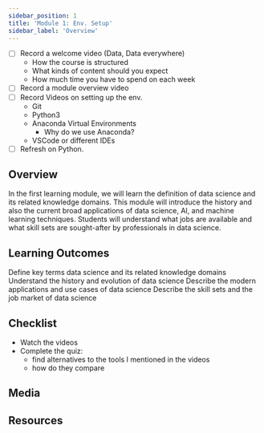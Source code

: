 ```yaml
---
sidebar_position: 1
title: 'Module 1: Env. Setup'
sidebar_label: 'Overview'
---
```



- [ ] Record a welcome video (Data, Data everywhere)
  - How the course is structured
  - What kinds of content should you expect
  - How much time you have to spend on each week
- [ ] Record a module overview video
- [ ] Record Videos on setting up the env.
  - Git
  - Python3
  - Anaconda Virtual Environments
    - Why do we use Anaconda?
  - VSCode or different IDEs
- [ ] Refresh on Python.

## Overview 
In the first learning module, we will learn the definition of data science and its related knowledge domains. This module will introduce the history and also the current broad applications of data science, AI, and machine learning techniques. Students will understand what jobs are available and what skill sets are sought-after by professionals in data science. 

## Learning Outcomes
Define key terms data science and its related knowledge domains
Understand the history and evolution of data science
Describe the modern applications and use cases of data science
Describe the skill sets and the job market of data science 

## Checklist 
- Watch the videos
- Complete the quiz:
  - find alternatives to the tools I mentioned in the videos
  - how do they compare

## Media

## Resources



